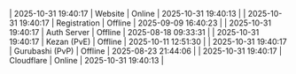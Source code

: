 | 2025-10-31 19:40:17 | Website | Online | 2025-10-31 19:40:13 |
| 2025-10-31 19:40:17 | Registration | Offline | 2025-09-09 16:40:23 |
| 2025-10-31 19:40:17 | Auth Server | Offline | 2025-08-18 09:33:31 |
| 2025-10-31 19:40:17 | Kezan (PvE) | Offline | 2025-10-11 12:51:30 |
| 2025-10-31 19:40:17 | Gurubashi (PvP) | Offline | 2025-08-23 21:44:06 |
| 2025-10-31 19:40:17 | Cloudflare | Online | 2025-10-31 19:40:13 |

